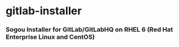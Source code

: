 gitlab-installer
================

### Sogou Installer for GitLab/GitLabHQ on RHEL 6 (Red Hat Enterprise Linux and CentOS) ###
